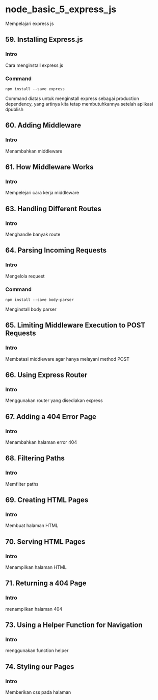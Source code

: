 # node_basic_5_express_js

Mempelajari express js

## 59. Installing Express.js

### Intro

Cara menginstall express js

### Command

```
npm install --save express
```

Command diatas untuk menginstall express sebagai production dependency, yang artinya kita tetap membutuhkannya setelah aplikasi dpublish

## 60. Adding Middleware

### Intro

Menambahkan middleware

## 61. How Middleware Works

### Intro

Mempelejari cara kerja middleware

## 63. Handling Different Routes

### Intro

Menghandle banyak route

## 64. Parsing Incoming Requests

### Intro

Mengelola request

### Command

```
npm install --save body-parser
```

Menginstall body parser

## 65. Limiting Middleware Execution to POST Requests

### Intro

Membatasi middleware agar hanya melayani method POST

## 66. Using Express Router

### Intro

Menggunakan router yang disediakan express

## 67. Adding a 404 Error Page

### Intro

Menambahkan halaman error 404

## 68. Filtering Paths

### Intro

Memfilter paths

## 69. Creating HTML Pages

### Intro

Membuat halaman HTML

## 70. Serving HTML Pages

### Intro

Menampilkan halaman HTML

## 71. Returning a 404 Page

### Intro

menampilkan halaman 404

## 73. Using a Helper Function for Navigation

### Intro

menggunakan function helper

## 74. Styling our Pages

### Intro

Memberikan css pada halaman
